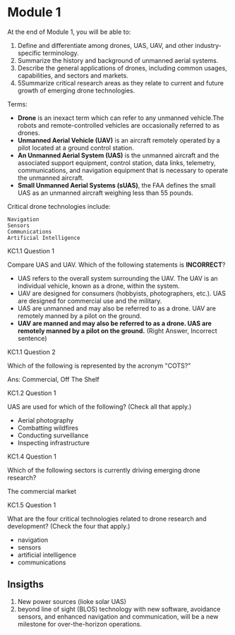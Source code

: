 

# Module 1

At the end of Module 1, you will be able to: 

1. Define and differentiate among drones, UAS, UAV, and other industry-specific 
terminology. 
2. Summarize the history and background of unmanned aerial systems.
3. Describe the  general applications of drones, including common usages, 
capabilities, and sectors and markets. 
4. 5Summarize critical research areas as they relate to current and future 
growth of emerging drone technologies.

Terms:

* **Drone** is an inexact term which can refer to any unmanned 
vehicle.The robots and remote-controlled vehicles are occasionally 
referred to as drones.
* **Unmanned Aerial Vehicle (UAV)** is an aircraft remotely operated by a pilot 
located at a ground control station.
* **An Unmanned Aerial System (UAS)** is the unmanned aircraft and the 
associated support equipment, control station, data links, telemetry, 
communications, and navigation equipment that is necessary to operate the 
unmanned aircraft.
* **Small Unmanned Aerial Systems (sUAS)**, the FAA defines the small UAS as an unmanned aircraft weighing less than 55 pounds.

Critical drone technologies include:

    Navigation
    Sensors
    Communications
    Artificial Intelligence 


 KC1.1 Question 1

Compare UAS and UAV. Which of the following statements is **INCORRECT**?

* UAS refers to the overall system surrounding the UAV. The UAV is an individual 
vehicle, known as a drone, within the system.
* UAV are designed for consumers (hobbyists, photographers, etc.). UAS are 
designed for commercial use and the military.
* UAS are unmanned and may also be referred to as a drone. UAV are remotely 
manned by a pilot on the ground.
* **UAV are manned and may also be referred to as a drone. UAS are remotely manned 
by a pilot on the ground.** (Right Answer, Incorrect sentence)


KC1.1 Question 2 

Which of the following is represented by the acronym "COTS?"

Ans: Commercial, Off The Shelf 

KC1.2 Question 1

UAS are used for which of the following? (Check all that apply.)

* Aerial photography
* Combatting wildfires
* Conducting surveillance
* Inspecting infrastructure 

KC1.4 Question 1

Which of the following sectors is currently driving emerging drone research?

The commercial market 

KC1.5 Question 1

What are the four critical technologies related to drone research and development? (Check the four that apply.)

* navigation
* sensors
* artificial intelligence
* communications 


## Insigths

1. New power sources (lioke solar UAS)
2. beyond line of sight (BLOS) technology with new software, avoidance sensors, and enhanced navigation and communication, will be a new milestone for over-the-horizon operations.   